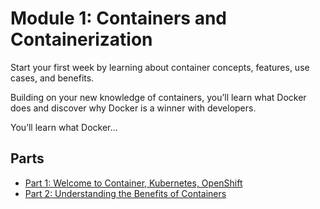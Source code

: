 # Module 1: Containers and Containerization

Start your first week by learning about container concepts, features, use cases, and benefits. 

Building on your new knowledge of containers, you’ll learn what Docker does and discover why Docker is a winner with developers.

You’ll learn what Docker...

## Parts

- [Part 1: Welcome to Container, Kubernetes, OpenShift](part01_welcome-to-container-kubernetes-openshift/index.md)
- [Part 2: Understanding the Benefits of Containers](part02-understanding-the-benefits-of-containers/index.md)